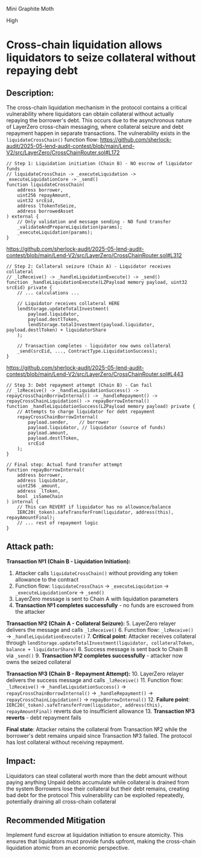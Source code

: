 Mini Graphite Moth

High

# Cross-chain liquidation allows liquidators to seize collateral without repaying debt

## Description:
The cross-chain liquidation mechanism in the protocol contains a critical vulnerability where liquidators can obtain collateral without actually repaying the borrower's debt. This occurs due to the asynchronous nature of LayerZero cross-chain messaging, where collateral seizure and debt repayment happen in separate transactions.
The vulnerability exists in the `liquidateCrossChain()` function flow:
https://github.com/sherlock-audit/2025-05-lend-audit-contest/blob/main/Lend-V2/src/LayerZero/CrossChainRouter.sol#L172
```solidity
// Step 1: Liquidation initiation (Chain B) - NO escrow of liquidator funds
// liquidateCrossChain -> _executeLiquidation -> _executeLiquidationCore -> _send()
function liquidateCrossChain(
    address borrower,
    uint256 repayAmount,
    uint32 srcEid,
    address lTokenToSeize,
    address borrowedAsset
) external {
    // Only validation and message sending - NO fund transfer
    _validateAndPrepareLiquidation(params);
    _executeLiquidation(params);
}
```
https://github.com/sherlock-audit/2025-05-lend-audit-contest/blob/main/Lend-V2/src/LayerZero/CrossChainRouter.sol#L312
```solidity
// Step 2: Collateral seizure (Chain A) - Liquidator receives collateral
// _lzReceive() -> _handleLiquidationExecute() -> _send()
function _handleLiquidationExecute(LZPayload memory payload, uint32 srcEid) private {
    // ... calculations ...
    
    // Liquidator receives collateral HERE
    lendStorage.updateTotalInvestment(
        payload.liquidator,
        payload.destlToken,
        lendStorage.totalInvestment(payload.liquidator, payload.destlToken) + liquidatorShare
    );
    
    // Transaction completes - liquidator now owns collateral
    _send(srcEid, ..., ContractType.LiquidationSuccess);
}
```
https://github.com/sherlock-audit/2025-05-lend-audit-contest/blob/main/Lend-V2/src/LayerZero/CrossChainRouter.sol#L443
```solidity
// Step 3: Debt repayment attempt (Chain B) - Can fail
// _lzReceive() -> _handleLiquidationSuccess() -> repayCrossChainBorrowInternal() -> _handleRepayment() -> repayCrossChainLiquidation() -> repayBorrowInternal()
function _handleLiquidationSuccess(LZPayload memory payload) private {
    // Attempts to charge liquidator for debt repayment
    repayCrossChainBorrowInternal(
        payload.sender,    // borrower
        payload.liquidator, // liquidator (source of funds)
        payload.amount,
        payload.destlToken,
        srcEid
    );
}

// Final step: Actual fund transfer attempt
function repayBorrowInternal(
    address borrower,
    address liquidator,
    uint256 _amount,
    address _lToken,
    bool _isSameChain
) internal {
    // This can REVERT if liquidator has no allowance/balance
    IERC20(_token).safeTransferFrom(liquidator, address(this), repayAmountFinal);
    // ... rest of repayment logic
}
```

## Attack path:
**Transaction №1 (Chain B - Liquidation Initiation):**
1. Attacker calls `liquidateCrossChain()` without providing any token allowance to the contract
2. Function flow: `liquidateCrossChain` → `_executeLiquidation` → `_executeLiquidationCore` → `_send()` 
3. LayerZero message is sent to Chain A with liquidation parameters
4. **Transaction №1 completes successfully** - no funds are escrowed from the attacker

**Transaction №2 (Chain A - Collateral Seizure):**
5. LayerZero relayer delivers the message and calls `_lzReceive()`
6. Function flow: `_lzReceive()` → `_handleLiquidationExecute()` 
7. **Critical point**: Attacker receives collateral through `lendStorage.updateTotalInvestment(liquidator, collateralToken, balance + liquidatorShare)`
8. Success message is sent back to Chain B via `_send()`
9. **Transaction №2 completes successfully** - attacker now owns the seized collateral

**Transaction №3 (Chain B - Repayment Attempt):**
10. LayerZero relayer delivers the success message and calls `_lzReceive()`
11. Function flow: `_lzReceive()` → `_handleLiquidationSuccess()` → `repayCrossChainBorrowInternal()` → `_handleRepayment()` → `repayCrossChainLiquidation()` → `repayBorrowInternal()`
12. **Failure point**: `IERC20(_token).safeTransferFrom(liquidator, address(this), repayAmountFinal)` reverts due to insufficient allowance
13. **Transaction №3 reverts** - debt repayment fails

**Final state**: Attacker retains the collateral from Transaction №2 while the borrower's debt remains unpaid since Transaction №3 failed. The protocol has lost collateral without receiving repayment.


## Impact:
Liquidators can steal collateral worth more than the debt amount without paying anything
Unpaid debts accumulate while collateral is drained from the system
Borrowers lose their collateral but their debt remains, creating bad debt for the protocol
This vulnerability can be exploited repeatedly, potentially draining all cross-chain collateral

## Recommended Mitigation
Implement fund escrow at liquidation initiation to ensure atomicity.
This ensures that liquidators must provide funds upfront, making the cross-chain liquidation atomic from an economic perspective.